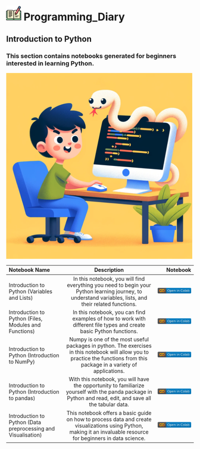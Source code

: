 #  <img src="imgs/writing.png" width="40" height="40"> Programming_Diary
## Introduction to Python
### This section contains notebooks generated for beginners interested in learning Python. 

<img src="imgs/DALLE2_Generate_PythonBeginner.png" width="500" height="500">

| Notebook Name | Description | Notebook |
| :--- | :---: | ---: |
| Introduction to Python (Variables and Lists) | In this notebook, you will find everything you need to begin your Python learning journey, to understand variables, lists, and their related functions. | [![](imgs/colab.svg)](https://colab.research.google.com/drive/1xc37x1XpbHd_HhnrUj25wzpTEYES8mFb?usp=sharing)
| Introduction to Python (Files, Modules and Functions) | In this notebook, you can find examples of how to work with different file types and create basic Python functions. | [![colab](imgs/colab.svg)](https://colab.research.google.com/drive/1_T_LcCXOkHdVRghm8JHiAojGTA8A1IcU?usp=sharing)
| Introduction to Python (Introduction to NumPy) | Numpy is one of the most useful packages in python. The exercises in this notebook will allow you to practice the functions from this package in a variety of applications. | [![](imgs/colab.svg)](https://colab.research.google.com/drive/1G7Rfw_rEziq7A83seukxQ2Taw1Cp6w1q?usp=sharing)
| Introduction to Python (Introduction to pandas) | With this notebook, you will have the opportunity to familiarize yourself with the panda package in Python and read, edit, and save all the tabular data. | [![](imgs/colab.svg)](https://colab.research.google.com/drive/1G7Rfw_rEziq7A83seukxQ2Taw1Cp6w1q?usp=sharing)
| Introduction to Python (Data preprocessing and Visualisation) | This notebook offers a basic guide on how to process data and create visualizations using Python, making it an invaluable resource for beginners in data science. | [![](imgs/colab.svg)]([https://colab.research.google.com/drive/1G7Rfw_rEziq7A83seukxQ2Taw1Cp6w1q?usp=sharing](https://colab.research.google.com/drive/1d3HpSD7P17f1q-nNSwB9obBf2pRotwbn?usp=sharing))
